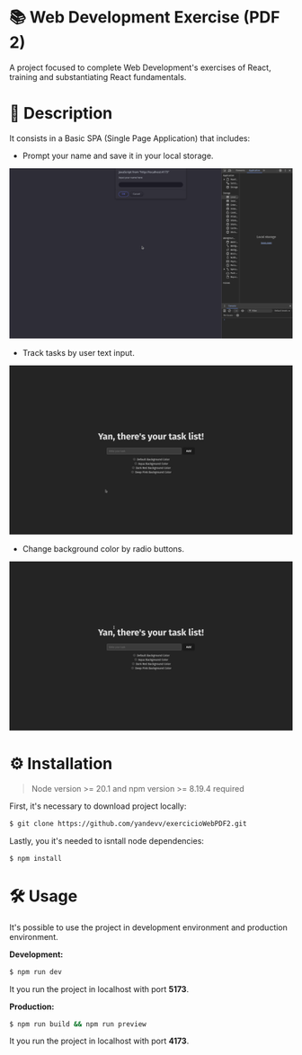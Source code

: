 # 📚 Web Development Exercise (PDF 2)
A project focused to complete Web Development's exercises of React, training and substantiating React fundamentals.

# 📜 Description 
It consists in a Basic SPA (Single Page Application) that includes:
- Prompt your name and save it in your local storage.

<img src="public/inputNaming.gif" width="750"></img>

- Track tasks by user text input.

<img src="public/taskInput.gif" width="750"></img>

- Change background color by radio buttons.

<img src="public/backgroundColorSwitch.gif" width="750"></img>

# ⚙️ Installation
> Node version >= 20.1 and npm version >= 8.19.4 required

First, it's necessary to download project locally:
```sh
$ git clone https://github.com/yandevv/exercicioWebPDF2.git
```

Lastly, you it's needed to isntall node dependencies:
```sh
$ npm install
```

# 🛠️ Usage
It's possible to use the project in development environment and production environment.

**Development:**
```sh
$ npm run dev
```

It you run the project in localhost with port **5173**.

**Production:**
```sh
$ npm run build && npm run preview
```

It you run the project in localhost with port **4173**.
